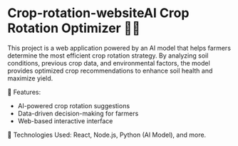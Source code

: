 # Crop-rotation-websiteAI Crop Rotation Optimizer 🌾🤖
This project is a web application powered by an AI model that helps farmers determine the most efficient crop rotation strategy. By analyzing soil conditions, previous crop data, and environmental factors, the model provides optimized crop recommendations to enhance soil health and maximize yield.

🔹 Features:

* AI-powered crop rotation suggestions
* Data-driven decision-making for farmers
* Web-based interactive interface

🚀 Technologies Used: React, Node.js, Python (AI Model), and more.